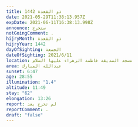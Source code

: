 ```yaml
---
title: ذو القعدة 1442
date: 2021-05-29T11:38:13.957Z
expDate: 2021-06-11T16:38:13.998Z
announce: ستخرج
notGoingComment: .
hijryMonth: ذو القعدة
hijryYear: 1442
dayOfSighting: الجمعة
dateOfSighting: 2021/6/11
location: مسجد الصديقة فاطمة الزهراء عليها السلام
area: عبدالله المبارك
sunset: 6:47
age: 28:55
illumination: "1.4"
altitude: 11:49
stay: "62"
elongation: 13:26
report: لم تخرج بعد
reportComment: .
draft: "false"
---
```

